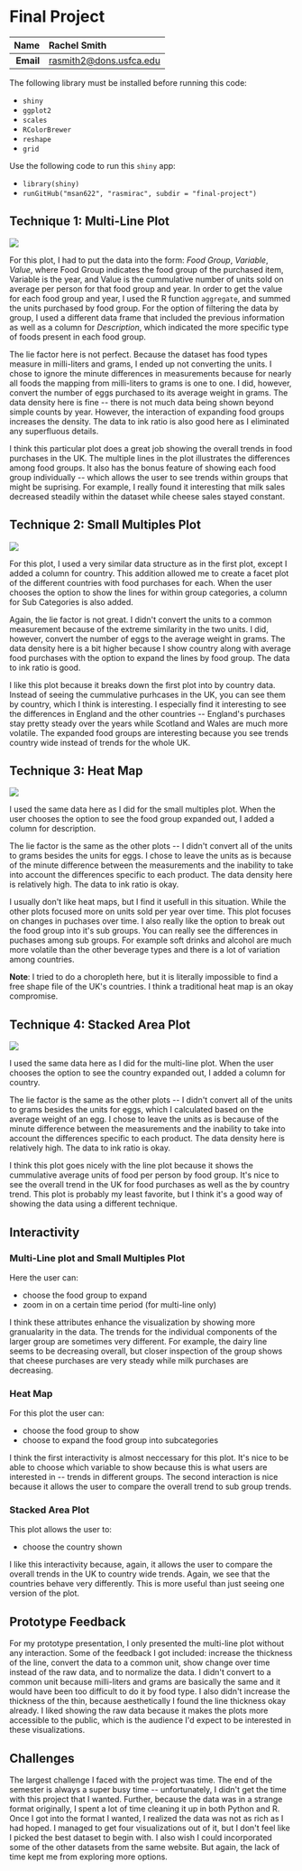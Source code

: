 Final Project 
==============================

| **Name**  | Rachel Smith |
|----------:|:-------------|
| **Email** | rasmith2@dons.usfca.edu |


The following library must be installed before running this code: 

- `shiny`
- `ggplot2`
- `scales`
- `RColorBrewer`
- `reshape`
- `grid`

Use the following code to run this `shiny` app:

- `library(shiny)`
- `runGitHub("msan622", "rasmirac", subdir = "final-project")`


## Technique 1: Multi-Line Plot ##

![](multi-line.png)

For this plot, I had to put the data into the form: *Food Group*, *Variable*, *Value*, where Food Group indicates the food group of the purchased item, Variable is the year, and Value is the cummulative number of units sold on average per person for that food group and year. In order to get the value for each food group and year, I used the R function `aggregate`, and summed the units purchased by food group.  For the option of filtering the data by group, I used a different data frame that included the previous information as well as a column for *Description*, which indicated the more specific type of foods present in each food group. 

The lie factor here is not perfect. Because the dataset has food types measure in milli-liters and grams, I ended up not converting the units. I chose to ignore the minute differences in measurements because for nearly all foods the mapping from milli-liters to grams is one to one. I did, however, convert the number of eggs purchased to its average weight in grams. The data density here is fine -- there is not much data being shown beyond simple counts by year. However, the interaction of expanding food groups increases the density. The data to ink ratio is also good here as I eliminated any superfluous details. 

I think this particular plot does a great job showing the overall trends in food purchases in the UK. The multiple lines in the plot illustrates the differences among food groups. It also has the bonus feature of showing each food group individually -- which allows the user to see trends within groups that might be suprising. For example, I really found it interesting that milk sales decreased steadily within the dataset while cheese sales stayed constant. 

## Technique 2: Small Multiples Plot ##

![](small-multiples.png)


For this plot, I used a very similar data structure as in the first plot, except I added a column for country. This addition allowed me to create a facet plot of the different countries with food purchases for each. When the user chooses the option to show the lines for within group categories, a column for Sub Categories is also added. 

Again, the lie factor is not great. I didn't convert the units to a common measurement because of the extreme similarity in the two units. I did, however, convert the number of eggs to the average weight in grams. The data density here is a bit higher because I show country along with average food purchases with the option to expand the lines by food group. The data to ink ratio is good. 

I like this plot because it breaks down the first plot into by country data. Instead of seeing the cummulative purhcases in the UK, you can see them by country, which I think is interesting. I especially find it interesting to see the differences in England and the other countries -- England's purchases stay pretty steady over the years while Scotland and Wales are much more volatile. The expanded food groups are interesting because you see trends country wide instead of trends for the whole UK. 

## Technique 3: Heat Map ##

![](heat-map.png)

I used the same data here as I did for the small multiples plot. When the user chooses the option to see the food group expanded out, I added a column for description. 

The lie factor is the same as the other plots -- I didn't convert all of the units to grams besides the units for eggs. I chose to leave the units as is because of the minute difference between the measurements and the inability to take into account the differences specific to each product. The data density here is relatively high. The data to ink ratio is okay. 

I usually don't like heat maps, but I find it usefull in this situation. While the other plots focused more on units sold per year over time. This plot focuses on changes in puchases over time. I also really like the option to break out the 
food group into it's sub groups. You can really see the differences in puchases among sub groups. For example soft drinks and alcohol are much more volatile than the other beverage types and there is a lot of variation among countries.

**Note**: I tried to do a choropleth here, but it is literally impossible to find a free shape file of the UK's countries. I think a traditional heat map is an okay compromise. 

## Technique 4: Stacked Area Plot ##

![](stacked.png)

I used the same data here as I did for the multi-line plot. When the user chooses the option to see the country expanded out, I added a column for country.  

The lie factor is the same as the other plots -- I didn't convert all of the units to grams besides the units for eggs, which I calculated based on the average weight of an egg. I chose to leave the units as is because of the minute difference between the measurements and the inability to take into account the differences specific to each product. The data density here is relatively high. The data to ink ratio is okay. 

I think this plot goes nicely with the line plot because it shows the cummulative average units of food per person by food group. It's nice to see the overall trend in the UK for food purchases as well as the by country trend. This plot is probably my least favorite, but I think it's a good way of showing the data using a different technique. 


## Interactivity

### Multi-Line plot and Small Multiples Plot

Here the user can: 

- choose the food group to expand
- zoom in on a certain time period (for multi-line only)

I think these attributes enhance the visualization by showing more granualarity in the data. The trends for the individual components of the larger group are sometimes very different. For example, the dairy line seems to be decreasing overall, but closer inspection of the group shows that cheese purchases are very steady while milk purchases are decreasing. 

### Heat Map

For this plot the user can: 

- choose the food group to show
- choose to expand the food group into subcategories

I think the first interactivity is almost neccessary for this plot. It's nice to be able to choose which variable to show because this is what users are interested in -- trends in different groups. The second interaction is nice because it allows the user to compare the overall trend to sub group trends. 

### Stacked Area Plot 

This plot allows the user to: 

- choose the country shown

I like this interactivity because, again, it allows the user to compare the overall trends in the UK to country wide trends. Again, we see that the countries behave very differently. This is more useful than just seeing one version of the plot. 

## Prototype Feedback

For my prototype presentation, I only presented the multi-line plot without any interaction. Some of the feedback I got included: increase the thickness of the line, convert the data to a common unit, show change over time instead of the raw data, and to normalize the data. I didn't convert to a common unit because milli-liters and grams are basically the same and it would have been too difficult to do it by food type. I also didn't increase the thickness of the thin, because aesthetically I found the line thickness okay already. I liked showing the raw data because it makes the plots more accessible to the public, which is the audience I'd expect to be interested in these visualizations. 

## Challenges

The largest challenge I faced with the project was time. The end of the semester is always a super busy time -- unfortunately, I didn't get the time with this project that I wanted. Further, because the data was in a strange format originally, I spent a lot of time cleaning it up in both Python and R. Once I got into the format I wanted, I realized the data was not as rich as I had hoped. I managed to get four visualizations out of it, but I don't feel like I picked the best dataset to begin with. I also wish I could incorporated some of the other datasets from the same website. But again, the lack of time kept me from exploring more options. 